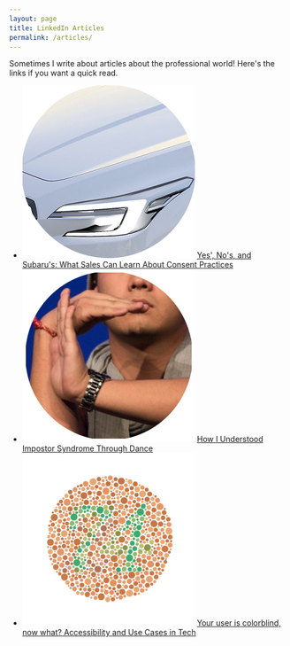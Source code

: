 ```yaml
---
layout: page
title: LinkedIn Articles
permalink: /articles/
---
```


Sometimes I write about articles about the professional world! Here's the links if you want a quick read.

<ul line-style-type="none">
	<li>
		<img src="resources/SubaruLogo.png" height="312" width="312"></img>
		<a href="https://www.linkedin.com/pulse/yes-nos-subarus-what-sales-can-learn-consent-practices-matthew-bogert">Yes'​, No's, and Subaru's: What Sales Can Learn About Consent Practices</a>
	</li>
	<li>
		<img src="resources/DanceLogo.png" height="312" width="312"></img>
		<a href="https://www.linkedin.com/pulse/how-i-understood-impostor-syndrome-through-dance-matthew-bogert">How I Understood Impostor Syndrome Through Dance</a>
	</li>	
	<li>
		<img src="resources/ColorblindLogo.png" height="312" width="312"></img>
		<a href="https://www.linkedin.com/pulse/your-user-colorblind-now-what-accessibility-use-cases-matthew-bogert">Your user is colorblind, now what? Accessibility and Use Cases in Tech</a>
	</li>
</ul>

